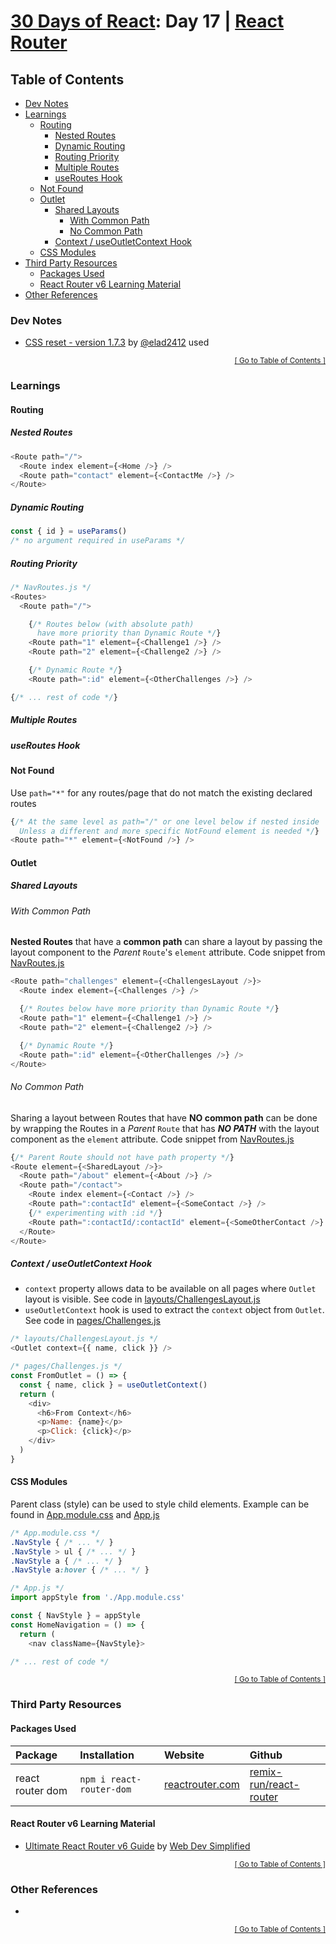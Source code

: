 <!-- omit in toc -->
# [30 Days of React](../README.md#readme): Day 17 | [React Router](https://github.com/Asabeneh/30-Days-Of-React/blob/master/17_React_Router/17_react_router.md#readme)

<!-- omit in toc -->
## Table of Contents
- [Dev Notes](#dev-notes)
- [Learnings](#learnings)
  - [Routing](#routing)
    - [Nested Routes](#nested-routes)
    - [Dynamic Routing](#dynamic-routing)
    - [Routing Priority](#routing-priority)
    - [Multiple Routes](#multiple-routes)
    - [useRoutes Hook](#useroutes-hook)
  - [Not Found](#not-found)
  - [Outlet](#outlet)
    - [Shared Layouts](#shared-layouts)
      - [With Common Path](#with-common-path)
      - [No Common Path](#no-common-path)
    - [Context / useOutletContext Hook](#context--useoutletcontext-hook)
  - [CSS Modules](#css-modules)
- [Third Party Resources](#third-party-resources)
  - [Packages Used](#packages-used)
  - [React Router v6 Learning Material](#react-router-v6-learning-material)
- [Other References](#other-references)

### Dev Notes
* [CSS reset - version 1.7.3](https://github.com/elad2412/the-new-css-reset) by [@elad2412](https://github.com/elad2412) used

<div align="right"><sub><a href="#table-of-contents">[ Go to Table of Contents ]</a></sub></div>

### Learnings

#### Routing
##### Nested Routes
  ```js
  <Route path="/">
    <Route index element={<Home />} />
    <Route path="contact" element={<ContactMe />} />
  </Route>
  ```
##### Dynamic Routing
  ```js
  const { id } = useParams()
  /* no argument required in useParams */
  ```
##### Routing Priority
  ```js
  /* NavRoutes.js */
  <Routes>
    <Route path="/">

      {/* Routes below (with absolute path)
        have more priority than Dynamic Route */}
      <Route path="1" element={<Challenge1 />} />
      <Route path="2" element={<Challenge2 />} />

      {/* Dynamic Route */}
      <Route path=":id" element={<OtherChallenges />} />

  {/* ... rest of code */}
  ```
##### Multiple Routes

##### useRoutes Hook

#### Not Found
Use `path="*"` for any routes/page that do not match the existing declared routes
```js
{/* At the same level as path="/" or one level below if nested inside
  Unless a different and more specific NotFound element is needed */}
<Route path="*" element={<NotFound />} />
```

#### Outlet
##### Shared Layouts
###### With Common Path
**Nested Routes** that have a **common path** can share a layout by passing the layout component to the *Parent* `Route`'s `element` attribute. Code snippet from [NavRoutes.js](./src/routes/NavRoutes.js)
```js
<Route path="challenges" element={<ChallengesLayout />}>
  <Route index element={<Challenges />} />

  {/* Routes below have more priority than Dynamic Route */}
  <Route path="1" element={<Challenge1 />} />
  <Route path="2" element={<Challenge2 />} />

  {/* Dynamic Route */}
  <Route path=":id" element={<OtherChallenges />} />
</Route>
```
###### No Common Path
Sharing a layout between Routes that have **NO common path** can be done by wrapping the Routes in a *Parent* `Route` that has ***NO PATH*** with the layout component as the `element` attribute. Code snippet from [NavRoutes.js](./src/routes/NavRoutes.js)
```js
{/* Parent Route should not have path property */}
<Route element={<SharedLayout />}>
  <Route path="/about" element={<About />} />
  <Route path="/contact">
    <Route index element={<Contact />} />
    <Route path=":contactId" element={<SomeContact />} />
    {/* experimenting with :id */}
    <Route path=":contactId/:contactId" element={<SomeOtherContact />} />
  </Route>
</Route>
```
##### Context / useOutletContext Hook
* `context` property allows data to be available on all pages where `Outlet` layout is visible. See code in [layouts/ChallengesLayout.js](./src/layouts/ChallengesLayout.js)
* `useOutletContext` hook is used to extract the `context` object from `Outlet`. See code in [pages/Challenges.js](./src/pages/Challenges.js)

```js
/* layouts/ChallengesLayout.js */
<Outlet context={{ name, click }} />
```
```js
/* pages/Challenges.js */
const FromOutlet = () => {
  const { name, click } = useOutletContext()
  return (
    <div>
      <h6>From Context</h6>
      <p>Name: {name}</p>
      <p>Click: {click}</p>
    </div>
  )
}
```

#### CSS Modules
Parent class (style) can be used to style child elements. Example can be found in [App.module.css](./src/App.module.css) and [App.js](./src/App.js)
```css
/* App.module.css */
.NavStyle { /* ... */ }
.NavStyle > ul { /* ... */ }
.NavStyle a { /* ... */ }
.NavStyle a:hover { /* ... */ }
```
```js
/* App.js */
import appStyle from './App.module.css'

const { NavStyle } = appStyle
const HomeNavigation = () => {
  return (
    <nav className={NavStyle}>

/* ... rest of code */
```

<div align="right"><sub><a href="#table-of-contents">[ Go to Table of Contents ]</a></sub></div>

### Third Party Resources

#### Packages Used
<!-- cspell:disable -->
| Package | Installation | Website | Github |
|:--------|:-------------|:--------|:-------|
| react router dom | `npm i react-router-dom` | [reactrouter.com](https://reactrouter.com/) | [remix-run/react-router](https://github.com/remix-run/react-router#readme)
<!-- cspell:enable -->

#### React Router v6 Learning Material
  * [Ultimate React Router v6 Guide](https://blog.webdevsimplified.com/2022-07/react-router/) by [Web Dev Simplified](https://twitter.com/DevSimplified)

<div align="right"><sub><a href="#table-of-contents">[ Go to Table of Contents ]</a></sub></div>

### Other References
*

<div align="right"><sub><a href="#table-of-contents">[ Go to Table of Contents ]</a></sub></div>
